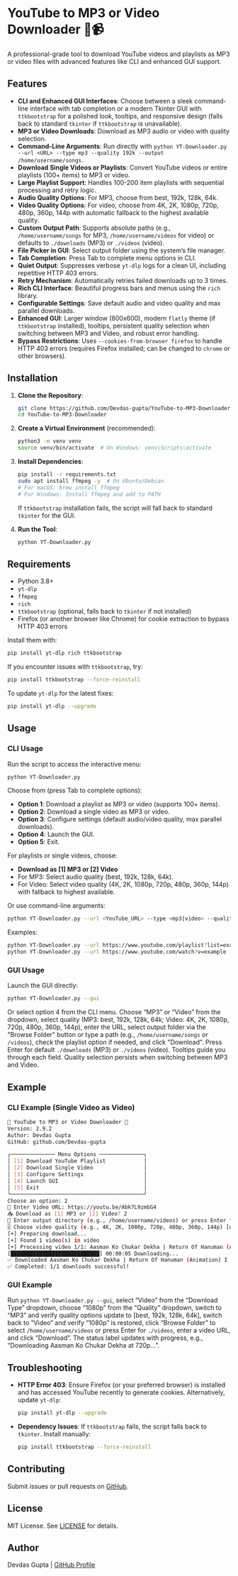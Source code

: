 # YouTube to MP3 or Video Downloader 🎵📹

A professional-grade tool to download YouTube videos and playlists as MP3 or video files with advanced features like CLI and enhanced GUI support.

## Features
- **CLI and Enhanced GUI Interfaces**: Choose between a sleek command-line interface with tab completion or a modern Tkinter GUI with `ttkbootstrap` for a polished look, tooltips, and responsive design (falls back to standard `tkinter` if `ttkbootstrap` is unavailable).
- **MP3 or Video Downloads**: Download as MP3 audio or video with quality selection.
- **Command-Line Arguments**: Run directly with `python YT-Downloader.py --url <URL> --type mp3 --quality 192k --output /home/username/songs`.
- **Download Single Videos or Playlists**: Convert YouTube videos or entire playlists (100+ items) to MP3 or video.
- **Large Playlist Support**: Handles 100-200 item playlists with sequential processing and retry logic.
- **Audio Quality Options**: For MP3, choose from best, 192k, 128k, 64k.
- **Video Quality Options**: For video, choose from 4K, 2K, 1080p, 720p, 480p, 360p, 144p with automatic fallback to the highest available quality.
- **Custom Output Path**: Supports absolute paths (e.g., `/home/username/songs` for MP3, `/home/username/videos` for video) or defaults to `./downloads` (MP3) or `./videos` (video).
- **File Picker in GUI**: Select output folder using the system’s file manager.
- **Tab Completion**: Press Tab to complete menu options in CLI.
- **Quiet Output**: Suppresses verbose `yt-dlp` logs for a clean UI, including repetitive HTTP 403 errors.
- **Retry Mechanism**: Automatically retries failed downloads up to 3 times.
- **Rich CLI Interface**: Beautiful progress bars and menus using the `rich` library.
- **Configurable Settings**: Save default audio and video quality and max parallel downloads.
- **Enhanced GUI**: Larger window (800x600), modern `flatly` theme (if `ttkbootstrap` installed), tooltips, persistent quality selection when switching between MP3 and Video, and robust error handling.
- **Bypass Restrictions**: Uses `--cookies-from-browser firefox` to handle HTTP 403 errors (requires Firefox installed; can be changed to `chrome` or other browsers).

## Installation

1. **Clone the Repository**:
   ```bash
   git clone https://github.com/Devdas-gupta/YouTube-to-MP3-Downloader.git
   cd YouTube-to-MP3-Downloader
   ```

2. **Create a Virtual Environment** (recommended):
   ```bash
   python3 -m venv venv
   source venv/bin/activate  # On Windows: venv\Scripts\activate
   ```

3. **Install Dependencies**:
   ```bash
   pip install -r requirements.txt
   sudo apt install ffmpeg -y  # On Ubuntu/Debian
   # For macOS: brew install ffmpeg
   # For Windows: Install ffmpeg and add to PATH
   ```
   If `ttkbootstrap` installation fails, the script will fall back to standard `tkinter` for the GUI.

4. **Run the Tool**:
   ```bash
   python YT-Downloader.py
   ```

## Requirements
- Python 3.8+
- `yt-dlp`
- `ffmpeg`
- `rich`
- `ttkbootstrap` (optional, falls back to `tkinter` if not installed)
- Firefox (or another browser like Chrome) for cookie extraction to bypass HTTP 403 errors

Install them with:
```bash
pip install yt-dlp rich ttkbootstrap
```

If you encounter issues with `ttkbootstrap`, try:
```bash
pip install ttkbootstrap --force-reinstall
```

To update `yt-dlp` for the latest fixes:
```bash
pip install yt-dlp --upgrade
```

## Usage

### CLI Usage
Run the script to access the interactive menu:
```bash
python YT-Downloader.py
```
Choose from (press Tab to complete options):
- **Option 1**: Download a playlist as MP3 or video (supports 100+ items).
- **Option 2**: Download a single video as MP3 or video.
- **Option 3**: Configure settings (default audio/video quality, max parallel downloads).
- **Option 4**: Launch the GUI.
- **Option 5**: Exit.

For playlists or single videos, choose:
- **Download as [1] MP3 or [2] Video**
- For MP3: Select audio quality (best, 192k, 128k, 64k).
- For Video: Select video quality (4K, 2K, 1080p, 720p, 480p, 360p, 144p) with fallback to highest available.

Or use command-line arguments:
```bash
python YT-Downloader.py --url <YouTube_URL> --type <mp3|video> --quality <quality> --output <directory> [--playlist] [--gui]
```
Examples:
```bash
python YT-Downloader.py --url https://www.youtube.com/playlist?list=example --type mp3 --quality 192k --output /home/username/songs --playlist
python YT-Downloader.py --url https://www.youtube.com/watch?v=example --type video --quality 1080p --output /home/username/videos
```

### GUI Usage
Launch the GUI directly:
```bash
python YT-Downloader.py --gui
```
Or select option 4 from the CLI menu. Choose “MP3” or “Video” from the dropdown, select quality (MP3: best, 192k, 128k, 64k; Video: 4K, 2K, 1080p, 720p, 480p, 360p, 144p), enter the URL, select output folder via the "Browse Folder" button or type a path (e.g., `/home/username/songs` or `/videos`), check the playlist option if needed, and click "Download". Press Enter for default `./downloads` (MP3) or `./videos` (video). Tooltips guide you through each field. Quality selection persists when switching between MP3 and Video.

## Example
### CLI Example (Single Video as Video)
```bash
🎵 YouTube to MP3 or Video Downloader 🎵
Version: 2.9.2
Author: Devdas Gupta
GitHub: github.com/Devdas-gupta

┌────────────── Menu Options ──────────────┐
│ [1] Download YouTube Playlist            │
│ [2] Download Single Video                │
│ [3] Configure Settings                   │
│ [4] Launch GUI                           │
│ [5] Exit                                 │
└──────────────────────────────────────────┘
Choose an option: 2
🎵 Enter Video URL: https://youtu.be/Abk7L9zmbG4
📥 Download as [1] MP3 or [2] Video? 2
📂 Enter output directory (e.g., /home/username/videos) or press Enter for ./videos: /home/username/Videos
🎚️ Choose video quality (e.g., 4K, 2K, 1080p, 720p, 480p, 360p, 144p) [default: best]: 1080p
[+] Preparing download...
[+] Found 1 video(s) in video
[+] Processing video 1/1: Aasman Ko Chukar Dekha | Return Of Hanuman (Animation) I Daler Mehndi (Video at 720p)
[████████████████████████████] 00:00:05 Downloading...
✅ Downloaded Aasman Ko Chukar Dekha | Return Of Hanuman (Animation) I Daler Mehndi
✅ Completed: 1/1 downloads successful!
```

### GUI Example
Run `python YT-Downloader.py --gui`, select “Video” from the “Download Type” dropdown, choose “1080p” from the “Quality” dropdown, switch to “MP3” and verify quality options update to [best, 192k, 128k, 64k], switch back to “Video” and verify “1080p” is restored, click “Browse Folder” to select `/home/username/videos` or press Enter for `./videos`, enter a video URL, and click “Download”. The status label updates with progress, e.g., “Downloading Aasman Ko Chukar Dekha at 720p…”.

## Troubleshooting
- **HTTP Error 403**: Ensure Firefox (or your preferred browser) is installed and has accessed YouTube recently to generate cookies. Alternatively, update `yt-dlp`:
  ```bash
  pip install yt-dlp --upgrade
  ```
- **Dependency Issues**: If `ttkbootstrap` fails, the script falls back to `tkinter`. Install manually:
  ```bash
  pip install ttkbootstrap --force-reinstall
  ```

## Contributing
Submit issues or pull requests on [GitHub](https://github.com/Devdas-gupta/YouTube-to-MP3-Downloader).

## License
MIT License. See [LICENSE](LICENSE) for details.

## Author
Devdas Gupta | [GitHub Profile](https://github.com/Devdas-gupta)
